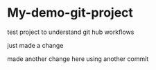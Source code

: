 # My-demo-git-project
test project to understand git hub workflows

just made a change

made another change here using another commit
